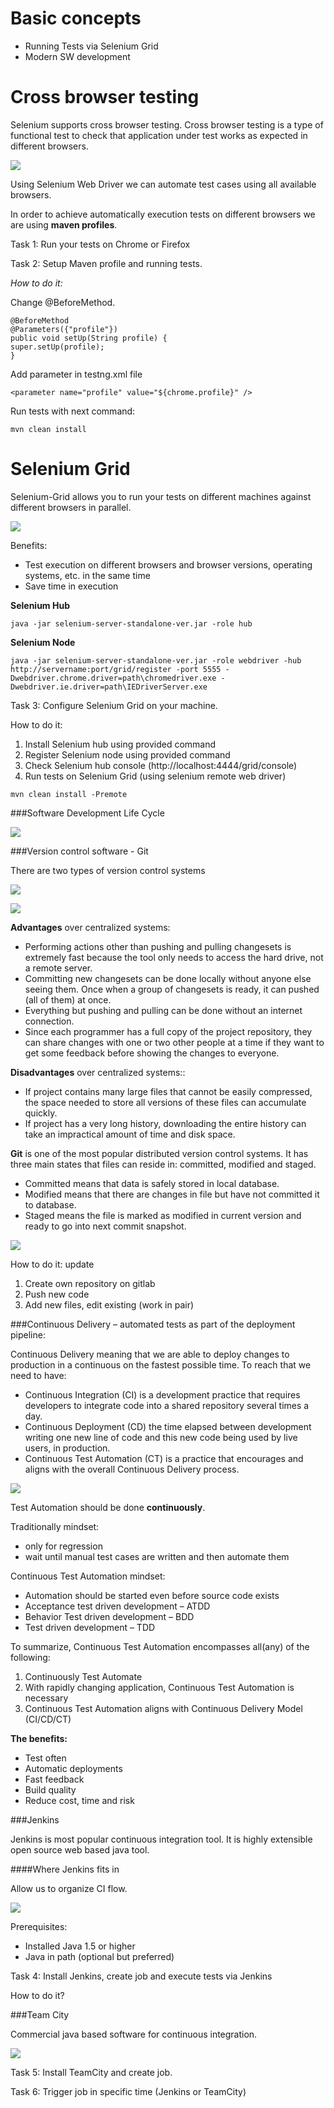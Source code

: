 # Basic concepts #
- Running Tests via Selenium Grid
- Modern SW development

# Cross browser testing #
Selenium supports cross browser testing. Cross browser testing is a type of functional test to check that application under test works as expected in different browsers.

![](http://i66.tinypic.com/2expi7b.png)

Using Selenium Web Driver we can automate test cases using all available browsers.

In order to achieve automatically execution tests on different browsers we are using **maven profiles**.

Task 1: Run your tests on Chrome or Firefox

Task 2: Setup Maven profile and running tests.

*How to do it:*

Change @BeforeMethod.

    @BeforeMethod
    @Parameters({"profile"})
    public void setUp(String profile) {
    super.setUp(profile);
    }

Add parameter in testng.xml file

    <parameter name="profile" value="${chrome.profile}" />

Run tests with next command:

    mvn clean install

# Selenium Grid #

Selenium-Grid allows you to run your tests on different machines against different browsers in parallel.

![](http://image.slidesharecdn.com/seleniumcamp2015-andriisoldatenko-150301061521-conversion-gate01/95/seleniumcamp-2015-andrii-soldatenko-17-638.jpg?cb=1425190669)

Benefits:

- Test execution on different browsers and browser versions, operating systems, etc. in the same time
- Save time in execution

**Selenium Hub**

    java -jar selenium-server-standalone-ver.jar -role hub

**Selenium Node**

    java -jar selenium-server-standalone-ver.jar -role webdriver -hub http://servername:port/grid/register -port 5555 -Dwebdriver.chrome.driver=path\chromedriver.exe -Dwebdriver.ie.driver=path\IEDriverServer.exe

Task 3: Configure Selenium Grid on your machine.

How to do it:

1. Install Selenium hub using provided command
2. Register Selenium node using provided command
3. Check Selenium hub console (http://localhost:4444/grid/console)
4. Run tests on Selenium Grid (using selenium remote web driver)

`mvn clean install -Premote`

###Software Development Life Cycle

![](http://www.itsmonkie.co.uk/wp-content/uploads/2015/03/1.png)
 
###Version control software - Git

There are two types of version control systems

![](https://homes.cs.washington.edu/~mernst/advice/version-control-fig2.png)

![](https://homes.cs.washington.edu/~mernst/advice/version-control-fig3.png)


**Advantages** over centralized systems:

- Performing actions other than pushing and pulling changesets is extremely fast because the tool only needs to access the hard drive, not a remote server.
- Committing new changesets can be done locally without anyone else seeing them. Once when a group of changesets is ready, it can pushed (all of them) at once.
- Everything but pushing and pulling can be done without an internet connection. 
- Since each programmer has a full copy of the project repository, they can share changes with one or two other people at a time if they want to get some feedback before showing the changes to everyone.

**Disadvantages** over centralized systems::

- If project contains many large files that cannot be easily compressed, the space needed to store all versions of these files can accumulate quickly.
- If project has a very long history, downloading the entire history can take an impractical amount of time and disk space.

**Git** is one of the most popular distributed version control systems. It has three main states that files can reside in: committed, modified and staged. 

- Committed means that data is safely stored in local database. 
- Modified means that there are changes in file but have not committed it to database. 
- Staged means the file is marked as modified in current version and ready to go into next commit snapshot. 

![](https://git-scm.com/images/about/index1@2x.png)

How to do it:
update

1. Create own repository on gitlab 
2. Push new code
3. Add new files, edit existing (work in pair)

###Continuous Delivery – automated tests as part of the deployment pipeline:

Continuous Delivery meaning that we are able to deploy changes to production in a continuous on the fastest possible time. To reach that we need to have:


- Continuous Integration (CI) is a development practice that requires developers to integrate code into a shared repository several times a day. 
- Continuous Deployment (CD) the time elapsed between development writing one new line of code and this new code being used by live users, in production.
- Continuous Test Automation (CT) is a practice that encourages and aligns with the overall Continuous Delivery process.

![](http://www.seleniumframework.com/wp-content/uploads/2014/12/continuous_delivery.png)

Test Automation should be done **continuously**. 

Traditionally mindset:

- only for regression
- wait until manual test cases are written and then automate them 

Continuous Test Automation mindset:

- Automation should be started even before source code exists 
- Acceptance test driven development – ATDD
- Behavior Test driven development – BDD
- Test driven development – TDD

To summarize, Continuous Test Automation encompasses all(any) of the following:


1. Continuously Test Automate
2. With rapidly changing application, Continuous Test Automation is necessary
3. Continuous Test Automation aligns with Continuous Delivery Model (CI/CD/CT)

**The benefits:**

- Test often 
- Automatic deployments
- Fast feedback
- Build quality
- Reduce cost, time and risk


###Jenkins

Jenkins is most popular continuous integration tool. It is highly extensible open source web based java tool.

####Where Jenkins fits in

Allow us to organize CI flow.

![](http://i66.tinypic.com/i4mo7p.png)

Prerequisites:

- Installed Java 1.5 or higher
- Java in path (optional but preferred)

Task 4: Install Jenkins, create job and execute tests via Jenkins

How to do it? 

###Team City

Commercial java based software for continuous integration. 

![](http://www.ranorex.com/blog/wp-content/uploads/2012/10/Integrate-In-TeamCity-2.png)

Task 5: Install TeamCity and create job.

Task 6: Trigger job in specific time (Jenkins or TeamCity)